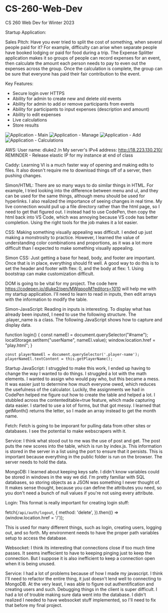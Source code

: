 # CS-260-Web-Dev
CS 260 Web Dev for Winter 2023

Startup Application:

Sales Pitch:
Have you ever tried to split the cost of something, when several people paid for it? For example, difficulty can arise when separate people have booked lodging or paid for food during a trip. The Expense Splitter application makes it so groups of people can record expenses for an event, then calculate the amount each person needs to pay to even out the expenses across the group. Once the calculation is complete, the group can be sure that everyone has paid their fair contribution to the event.

Key Features:
- Secure login over HTTPS
- Ability for admin to create new and delete old events
- Ability for admin to add or remove participants from events
- Ability for participants to input expenses (description and amount)
- Ability to edit expenses
- Live calculations
- Store results

![Application - Main](https://user-images.githubusercontent.com/123618573/215209048-bc01d015-4123-4ad0-a337-a219b43b9db4.jpg)
![Application - Manage](https://user-images.githubusercontent.com/123618573/215209121-e9910ad6-1804-457b-b159-fa90c5d52f93.jpg)
![Application - Add](https://user-images.githubusercontent.com/123618573/215209160-ff436334-4a9f-45a2-add0-712b99e29bef.jpg)
![Application - Calculations](https://user-images.githubusercontent.com/123618573/215209180-bedaacd8-b0cb-40de-9b3f-1b8d69bc4921.jpg)

AWS:
User name: dluke2 /n
My server's IPv4 address: http://18.223.130.210/
REMINDER - Release elastic IP for my instance at end of class

Caddy:
Learning VI is a much faster way of opening and making edits to files. It also doesn't require me to download things off of a server, then pushing changes.

Simon/HTML:
There are so many ways to do similar things in HTML. For example, I tried looking into the difference between menu and ul, and they can be used for the same things, although menu should be used for hyperlinks. I also realized the importance of seeing changes in real time. My live connection would pull up a file directory rather than the html page, so I need to get that figured out. I instead had to use CodePen, then copy the html back into VS Code, which was annoying because VS code has better completion. Using the right tools for the job makes it a lot easier.

CSS:
Making something visually appealing was difficult. I ended up just making a monstrosity to practice. However, I learned the value of understanding color combinations and proportions, as it was a lot more difficult than I expected to make something visually appealing.

Simon CSS: Just getting a base for head, body, and footer are important. Once that is in place, everything should fit well. A good way to do this is to set the header and footer with flex: 0, and the body at flex: 1. Using bootstrap can make customization difficult.

DOM is going to be vital for my project. The code here https://codepen.io/dluke2/pen/MWqpooM?editors=1010 will help me with my startup application. I'll need to learn to read in inputs, then edit arrays with the information to modify the table.

Simon-JavaScript: Reading in inputs is interesting. To display what has already been inputed, I need to use the following structure. The .player_name is a class. The following JavaScript shows how to capture and display data.

function login() {
  const nameEl = document.querySelector("#name");
  localStorage.setItem("userName", nameEl.value);
  window.location.href = "play.html";
}

    const playerNameEl = document.querySelector('.player-name');
    playerNameEl.textContent = this.getPlayerName();
    
Startup JavaScript: I struggled to make this work, I ended up having to change the way I wanted to do things. I struggled a lot with the math elements. I wanted to assign who would pay who, but this became a mess. It was easier just to determine how much everyone owed, which reduces the usefulness of the calculator. 
Luckily, the assignments we had in CodePen helped me figure out how to create the table and helped a lot. I stubbled across the contenteditable=true feature, which made capturing data easier. I started to use a lot of forms, but that got messy. I learned that getMonth() returns the letter, so I made an array instead to get the month name.

Fetch: Fetch is going to be imporant for pulling data from other sites or databases. I see the potential to make webscrapers with it.

Service: I think what stood out to me was the use of post and get. The post puts the new scores into the table, which is run by index.js. This information is stored in the server in a list using the port to ensure that it persists. This is important because everything in the public folder is run on the browser. The server needs to hold the data.

MongoDB: I learned about keeping keys safe. I didn't know variables could be stored in windows in the way we did. I'm pretty familiar with SQL databases, so storing objects as a JSON was something I never thought of. It makes sense thought, because you can define the attributes you need, so you don't need a bunch of null values if you're not using every attribute.

Login: This format is really important for creating login stuff:  

fetch(`/api/auth/logout`, {
    method: 'delete',
  }).then(() => (window.location.href = '/'));
  
This is used for many different things, such as login, creating users, logging out, and so forth. My environment needs to have the proper path variables setup to access the database.

Websocket: I think its interesting that connections close if too much time passes. It seems ineffecient to have to keeping pinging just to keep the connection. But I suppose it is also inefficient to keep a connection open when it is being unused.

Service: I had a lot of problems because of how I made my javascript. I think I'll need to refactor the entire thing, it just doesn't lend well to connecting to MongoDB. At the very least, I was able to figure out authentification and creating users and such. Debugging things in the client is super difficult. I had a lot of trouble making sure data went into the database. I didn't realized I needed to have websocket stuff implemented, so I'll need to fix that before my final project.
